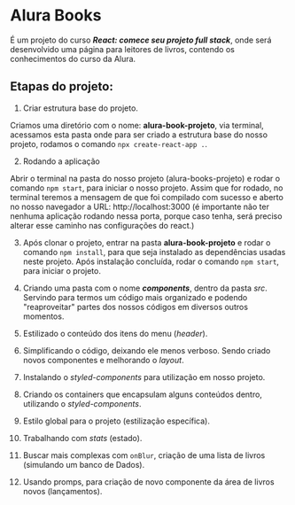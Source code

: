 # Alura Books

É um projeto do curso **_React: comece seu projeto full stack_**, onde será desenvolvido uma página para leitores de livros, contendo os conhecimentos do curso da Alura.

## Etapas do projeto:

1. Criar estrutura base do projeto.

Criamos uma diretório com o nome: **alura-book-projeto**, via terminal, acessamos esta pasta onde para ser criado a estrutura base do nosso projeto, rodamos o comando `npx create-react-app .`. 

2. Rodando a aplicação

Abrir o terminal na pasta do nosso projeto (alura-books-projeto) e rodar o comando `npm start`, para iniciar o nosso projeto. Assim que for rodado, no terminal teremos a mensagem de que foi compilado com sucesso e aberto no nosso navegador a URL: http://localhost:3000 (é importante não ter nenhuma aplicação rodando nessa porta, porque caso tenha, será preciso alterar esse caminho nas configurações do react.)

3. Após clonar o projeto, entrar na pasta **alura-book-projeto** e rodar o comando `npm install`, para que seja instalado as dependências usadas neste projeto. Após instalação concluída, rodar o comando `npm start`, para iniciar o projeto.

4. Criando uma pasta com o nome **_components_**, dentro da pasta _src_. Servindo para termos um código mais organizado e podendo "reaproveitar" partes dos nossos códigos em diversos outros momentos.

5. Estilizado o conteúdo dos itens do menu (_header_). 

6. Simplificando o código, deixando ele menos verboso. Sendo criado novos componentes e melhorando o _layout_.

7. Instalando o _styled-components_ para utilização em nosso projeto.

8. Criando os containers que encapsulam alguns conteúdos dentro, utilizando o _styled-components_.

9. Estilo global para o projeto (estilização específica).

10. Trabalhando com _stats_ (estado).

11. Buscar mais complexas com `onBlur`, criação de uma lista de livros (simulando um banco de Dados).

12. Usando promps, para criação de novo componente da área de livros novos (lançamentos).